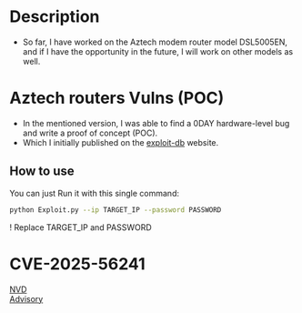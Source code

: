 # Description
- So far, I have worked on the Aztech modem router model DSL5005EN, and if I have the opportunity in the future, I will work on other models as well. 
# Aztech routers Vulns (POC)
- In the mentioned version, I was able to find a 0DAY hardware-level bug and write a proof of concept (POC).
- Which I initially published on the [exploit-db](https://www.exploit-db.com/exploits/52093) website.
## How to use
You can just Run it with this single command:
```bash
python Exploit.py --ip TARGET_IP --password PASSWORD
```
! Replace TARGET_IP and PASSWORD

# CVE-2025-56241
[NVD](https://nvd.nist.gov/vuln/detail/CVE-2025-56241)<br>
[Advisory](https://gist.github.com/amirhosseinjamshidi64/cca123a0dda5a17f3708ffc2dd2a7a45)
